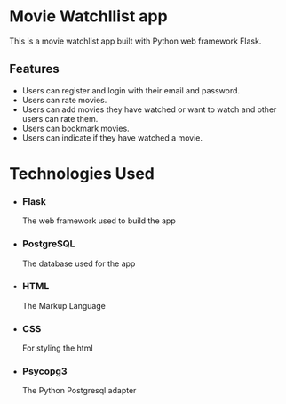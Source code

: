 # Movie Watchllist app
This is a movie watchlist app built with Python web framework Flask.

## Features
- Users can register and login with their email and password.
- Users can rate movies.
- Users can add movies they have watched or want to watch and other users can rate them.
- Users can bookmark movies.
- Users can indicate if they have watched a movie.

# Technologies Used
- ### Flask 
   The web framework used to build the app
- ### PostgreSQL
   The database used for the app
- ### HTML
   The Markup Language
- ### CSS
   For styling the html
- ### Psycopg3
   The Python Postgresql adapter 
